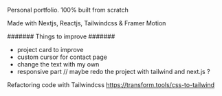 Personal portfolio. 100% built from scratch

Made with Nextjs, Reactjs, Tailwindcss & Framer Motion

####### Things to improve #######
- project card to improve
- custom cursor for contact page
- change the text with my own
- responsive part // maybe redo the project with tailwind and next.js ?


Refactoring code with Tailwindcss 
https://transform.tools/css-to-tailwind
